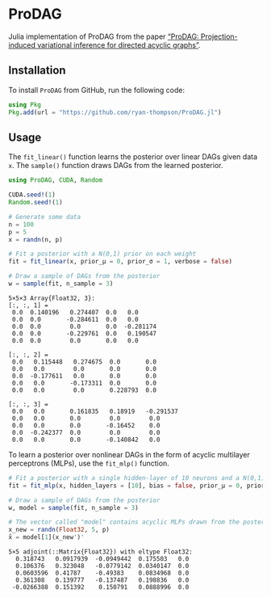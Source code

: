 

# ProDAG

Julia implementation of ProDAG from the paper [“ProDAG:
Projection-induced variational inference for directed acyclic
graphs”](https://arxiv.org/abs/2405.15167).

## Installation

To install `ProDAG` from GitHub, run the following code:

``` julia
using Pkg
Pkg.add(url = "https://github.com/ryan-thompson/ProDAG.jl")
```

## Usage

The `fit_linear()` function learns the posterior over linear DAGs given
data `x`. The `sample()` function draws DAGs from the learned posterior.

``` julia
using ProDAG, CUDA, Random

CUDA.seed!(1)
Random.seed!(1)

# Generate some data
n = 100
p = 5
x = randn(n, p)

# Fit a posterior with a N(0,1) prior on each weight
fit = fit_linear(x, prior_μ = 0, prior_σ = 1, verbose = false)

# Draw a sample of DAGs from the posterior
w = sample(fit, n_sample = 3)
```

    5×5×3 Array{Float32, 3}:
    [:, :, 1] =
     0.0  0.140196   0.274407  0.0   0.0
     0.0  0.0       -0.284611  0.0   0.0
     0.0  0.0        0.0       0.0  -0.281174
     0.0  0.0       -0.229761  0.0   0.190547
     0.0  0.0        0.0       0.0   0.0

    [:, :, 2] =
     0.0   0.115448   0.274675  0.0       0.0
     0.0   0.0        0.0       0.0       0.0
     0.0  -0.177611   0.0       0.0       0.0
     0.0   0.0       -0.173311  0.0       0.0
     0.0   0.0        0.0       0.228793  0.0

    [:, :, 3] =
     0.0   0.0       0.161835   0.18919   -0.291537
     0.0   0.0       0.0        0.0        0.0
     0.0   0.0       0.0       -0.16452    0.0
     0.0  -0.242377  0.0        0.0        0.0
     0.0   0.0       0.0       -0.140842   0.0

To learn a posterior over nonlinear DAGs in the form of acyclic
multilayer perceptrons (MLPs), use the `fit_mlp()` function.

``` julia
# Fit a posterior with a single hidden-layer of 10 neurons and a N(0,1) prior on each weight
fit = fit_mlp(x, hidden_layers = [10], bias = false, prior_μ = 0, prior_σ = 1, verbose = false)

# Draw a sample of DAGs from the posterior
w, model = sample(fit, n_sample = 3)

# The vector called "model" contains acyclic MLPs drawn from the posterior
x_new = randn(Float32, 5, p)
x̂ = model[1](x_new')'
```

    5×5 adjoint(::Matrix{Float32}) with eltype Float32:
      0.318743   0.0917939  -0.0949442  0.175503   0.0
      0.106376   0.323048   -0.0779142  0.0340147  0.0
      0.0603596  0.41787    -0.49383    0.0834968  0.0
      0.361308   0.139777   -0.137487   0.198836   0.0
     -0.0266388  0.151392    0.150791   0.0888996  0.0
